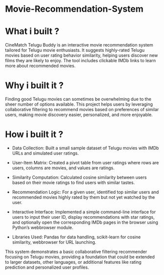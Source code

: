# Movie-Recommendation-System
# What i built ?
CineMatch Telugu Buddy is an interactive movie recommendation system tailored for Telugu movie enthusiasts. It suggests highly-rated Telugu movies based on user rating behavior similarity, helping users discover new films they are likely to enjoy. The tool includes clickable IMDb links to learn more about recommended movies.

# Why i built it ?
Finding good Telugu movies can sometimes be overwhelming due to the sheer number of options available. This project helps users by leveraging collaborative filtering to recommend movies based on preferences of similar users, making movie discovery easier, personalized, and more enjoyable.

# How i built it ? 
- Data Collection: Built a small sample dataset of Telugu movies with IMDb URLs and simulated user ratings.

- User-Item Matrix: Created a pivot table from user ratings where rows are users, columns are movies, and values are ratings.

- Similarity Computation: Calculated cosine similarity between users based on their movie ratings to find users with similar tastes.

- Recommendation Logic: For a given user, identified top similar users and recommended movies highly rated by them but not yet watched by the user.

- Interactive Interface: Implemented a simple command-line interface for users to input their user ID, display recommendations with star ratings, and optionally open     the corresponding IMDb pages in the browser using Python’s webbrowser module.

- Libraries Used: Pandas for data handling, scikit-learn for cosine similarity, webbrowser for URL launching.

This system demonstrates a basic collaborative filtering recommender focusing on Telugu movies, providing a foundation that could be extended to larger datasets, other languages, or additional features like rating prediction and personalized user profiles.
